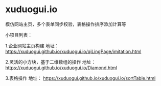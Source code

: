 # xuduogui.io
模仿网站主页，多个表单同步校验，表格操作排序添加计算等

小项目列表：

  1.企业网站主页构建
    地址： https://xuduogui.github.io/xuduogui.io/qiLingPage/imitation.html

  2.灵活的小方块，基于二维数组的操作
    地址： https://xuduogui.github.io/xuduogui.io/Diamond.html
  
  3.表格操作
    地址： https://xuduogui.github.io/xuduogui.io/sortTable.html
    
  
  
